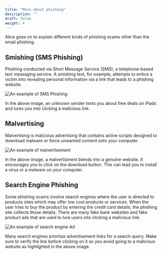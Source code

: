 ```yaml
---
title: "More about phishing"
description: ""
draft: false
weight: 4
---
```

 
Alice goes on to explain different kinds of phishing scams other than the email phishing. 

## Smishing (SMS Phishing)

Phishing conducted via Short Message Service (SMS), a telephone-based text messaging service. A smishing text, for example, attempts to entice a victim into revealing personal information via a link that leads to a phishing website.

![An example of SMS Phishing](../media/SMS.JPG?classes=border,shadow)

In the above image, an unknown sender texts you about free deals on iPads and lures you into clicking a malicious link.  

## Malvertising

Malvertising is malicious advertising that contains active scripts designed to download malware or force unwanted content onto your computer.

![An example of malvertisement](../media/malvertising.png?height=450px)

In the above image, a malvertisment blends into a genuine website. It encourages you to click on the
download button. This can lead you to install a virus or a malware on your computer.

## Search Engine Phishing

Some phishing scams involve search engines where the user is directed to products sites which may offer low cost products or services. When the user tries to buy the product by entering the credit card details, the phishing site collects those details. There are many fake bank websites and fake product ads that are used to lure users into clicking a malicious link.

![An example of search engine Ad](../media/search_engine.png?height=450px)

Many search engines priortize advertisement links for a search query. Make sure to verify the link before clicking on it so you avoid going to a malicious website as highlighted in the above image.